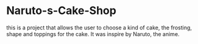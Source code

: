 # Naruto-s-Cake-Shop

this is a project that allows the user to choose a kind of cake, the frosting, shape and toppings for the cake. It was inspire by Naruto, the anime.
